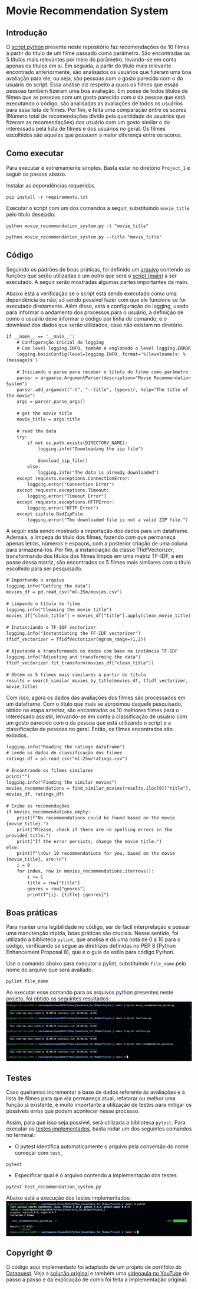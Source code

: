 # Movie Recommendation System
## Introdução
O [script python](https://github.com/AugustoOliveira099/mlops2023/blob/main/Python_Essentials_for_MLOps/Project_1/movie_recommendation_system.py) presente neste repositório faz recomendações de 10 filmes a partir do título de um filme passado como parâmetro. São encontradas os 5 títulos mais relevantes por meio do parâmetro, levando-se em conta apenas os títulos em si. Em seguida, a partir do título mais relevante encontrado anteriormente, são analisados os usuários que fizeram uma boa avaliação para ele, ou seja, são pessoas com o gosto parecido com o do usuário do script. Essa análise diz respeito a quais os filmes que essas pessoas também fizeram uma boa avaliação. Em posse de todos títulos de filmes que as pessoas com um gosto parecido com o da pessoa que está executando o código, são analisadas as avaliações de todos os usuários para essa lista de filmes. Por fim, é feita uma comparação entre os scores (Número total de recomendações divido pela quantidade de usuários que fizeram as recomendações) dos usuário com um gosto similar o do interessado pela lista de filmes e dos usuários no geral. Os filmes escolhidos são aqueles que possuem a maior diferença entre os scores.

## Como executar
Para executar é extremamente simples. Basta estar no diretório ``Project_1`` e seguir os passos abaixo.

Instalar as dependências requeridas.
```
pip install -r requirements.txt
```

Executar o script com um dos comandos a seguir, substituindo ``movie_title`` pelo título desejado:
```
python movie_recommendation_system.py -t "movie_title"
```
```
python movie_recommendation_system.py --title "movie_title"
```

## Código
Seguindo os padrões de boas práticas, foi definido um [arquivo](https://github.com/AugustoOliveira099/mlops2023/blob/main/Python_Essentials_for_MLOps/Project_1/functions.py) contendo as funções que serão utilizadas e um outro que será o [script (main)](https://github.com/AugustoOliveira099/mlops2023/blob/main/Python_Essentials_for_MLOps/Project_1/movie_recommendation_system.py) a ser executado. A seguir serão mostradas algumas partes importantes da main.

Abaixo está a verificação se o script está sendo executado como uma dependência ou não, só sendo possível fazer com que ele funcione se for executado diretamente. Além disso, está a configuração do logging, usado para informar o andamento dos processos para o usuário, a definição de como o usuário deve informar o código por linha de comando, e o download dos dados que serão utilizados, caso não existam no diretório.
```
if __name__ == '__main__':
    # Configuração inicial do logging
    # Com level logging.INFO, também é englobado o level logging.ERROR
    logging.basicConfig(level=logging.INFO, format='%(levelname)s: %(message)s')

    # Iniciando o parse para receber o título do filme como parâmetro
    parser = argparse.ArgumentParser(description="Movie Recommendation System")
    parser.add_argument("-t", "--title", type=str, help="The title of the movie")
    args = parser.parse_args()

    # get the movie title
    movie_title = args.title

    # read the data
    try:
        if not os.path.exists(DIRECTORY_NAME):
            logging.info("Downloading the zip file")

            download_zip_file()
        else:
            logging.info("The data is already downloaded")
    except requests.exceptions.ConnectionError:
        logging.error("Connection Error")
    except requests.exceptions.Timeout:
        logging.error("Timeout Error")
    except requests.exceptions.HTTPError:
        logging.error("HTTP Error")
    except zipfile.BadZipFile:
        logging.error("The downloaded file is not a valid ZIP file.")
```

A seguir está sendo mostrado a importação dos dados para um dataframe. Ademais, a limpeza do título dos filmes, fazendo com que permaneça apenas letras, números e espaços, com a posterior criação de uma coluna para armazená-los. Por fim, a instanciação da classe TfidfVectorizer, transformando dos títulos dos filmes limpos em uma matriz TF-IDF, e em posse dessa matriz, são encontrados os 5 filmes mais similares com o título escolhido para ser pesquisado.
```
# Importando o arquivo
logging.info("Getting the data")
movies_df = pd.read_csv("ml-25m/movies.csv")

# Limpando o título do filme
logging.info("Cleaning the movie title")
movies_df["clean_title"] = movies_df["title"].apply(clean_movie_title)

# Instanciando o TF-IDF vectorizer
logging.info("Instantiating the TF-IDF vectorizer")
tfidf_vectorizer = TfidfVectorizer(ngram_range=(1,2))

# Ajustando e transformando os dados com base na instância TF-IDF
logging.info("Adjusting and transforming the data")
tfidf_vectorizer.fit_transform(movies_df["clean_title"])

# Obtém os 5 filmes mais similares a partir do título
results = search_similar_movies_by_title(movies_df, tfidf_vectorizer, movie_title)
```

Com isso, agora os dados das avaliações dos filmes são processados em um dataframe. Com o título que mais se aproximou daquele pesquisado, obtido na etapa anterior, são encontrados os 10 melhores filmes para o interessado assistir, lenvando-se em conta a classificação de usuário com um gosto parecido com o da pessoa que está utilizando o script e a classificação de pessoas no geral. Então, os filmes encontrados são exibidos.
```
logging.info("Reading the ratings dataframe")
# Lendo os dados de classificação dos filmes
ratings_df = pd.read_csv("ml-25m/ratings.csv")

# Encontrando os filmes similares
print("")
logging.info("Finding the similar movies")
movies_recommendations = find_similar_movies(results.iloc[0]["title"], movies_df, ratings_df)

# Exibe as recomendações
if movies_recommendations.empty:
    print(f"No recommendations could be found based on the movie {movie_title}.")
    print("Please, check if there are no spelling errors in the provided title.")
    print("If the error persists, change the movie title.")
else:
    print(f"\nOur 10 recommendations for you, based on the movie {movie_title}, are:\n")
    i = 0
    for index, row in movies_recommendations.iterrows():
        i += 1
        title = row["title"]
        genres = row["genres"]
        print(f"{i}. {title} {genres}")
```

## Boas práticas
Para manter uma legibilidade no código, ser de fácil interpretação e possuir uma manutenção rápida, boas práticas são cruciais. Nesse sentido, foi utilizado a biblioteca ``pylint``, que analisa e dá uma nota de 0 a 10 para o código, verificando se segue as diretrizes definidas no PEP 8 (Python Enhancement Proposal 8), que é o guia de estilo para código Python.

Use o comando abaixo para executar o pylint, substituindo ``file_name`` pelo nome do arquivo que será avaliado.
```
pylint file_name
```

Ao executar esse comando para os arquivos python presentes neste projeto, foi obtido os seguintes resultados:
![Resultados ao executar o pylint nos arquivos python do projeto 1](images/pylint.jpeg)

## Testes
Caso queiramos incrementar a base de dados referente às avaliações e à lista de filmes para que ela permaneça atual, refatorar ou melhor uma função já existente, é muito importante a utilização de testes para mitigar os possíveis erros que podem acontecer nesse processo. 

Assim, para que isso seja possível, será utilizada a biblioteca ``pytest``. Para executar os [testes implementados](https://github.com/AugustoOliveira099/mlops2023/blob/main/Python_Essentials_for_MLOps/Project_1/test_recommendation_system.py), basta rodar um dos seguintes comandos no terminal:
* O pytest identifica automaticamente o arquivo pela conversão do nome começar com ``test_``
```
pytest
```
* Especificar qual é o arquivo contendo a implementação dos testes
```
pytest test_recommendation_system.py
```

Abaixo está a execução dos testes implementados:
![Testes implementados executados](images/pytest.jpeg)

## Copyright ©
O código aqui implementado foi adaptado de um projeto de portifólio do [Dataquest](https://www.dataquest.io/). Veja a [solução original](https://github.com/dataquestio/project-walkthroughs/blob/master/movie_recs/movie_recommendations.ipynb) e também uma [videoaula no YouTube](https://www.youtube.com/watch?v=eyEabQRBMQA&ab_channel=Dataquest) do passo a passo e da explicação de como foi feita a implementação original.
